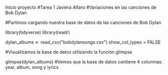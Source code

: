 Inicio proyecto
#Tarea 1 Javiera Alfaro
#Variaciones en las canciones de Bob Dylan

#Partimos cargando nuestra base de datos de las canciones de Bob Dylan

library(tidyverse)
library(readr)

dylan_albums <- read_csv("bobdylansongs.csv")
show_col_types = FALSE

#Visualizamos la base de datos utilizando la función glimpse

glimpse(dylan_albums)
#Vemos que la base de datos contiene 4 columnas: year, album, song y lyrics


